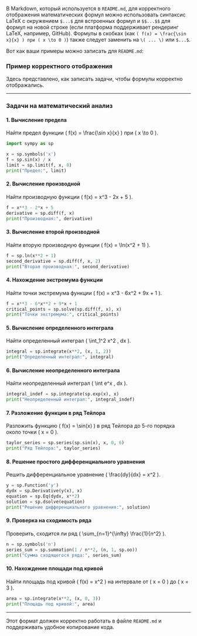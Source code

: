 В Markdown, который используется в `README.md`, для корректного отображения математических формул можно использовать синтаксис LaTeX с окружением `$...$` для встроенных формул и `$$...$$` для формул на новой строке (если платформа поддерживает рендеринг LaTeX, например, GitHub). Формулы в скобках (как `( f(x) = \frac{\sin x}{x} ) при ( x \to 0 )`) также следует заменить на `\( ... \)` или `$...$`.

Вот как ваши примеры можно записать для `README.md`:

### Пример корректного отображения

Здесь представлено, как записать задачи, чтобы формулы корректно отображались.

---

### Задачи на математический анализ

#### 1. Вычисление предела
Найти предел функции \( f(x) = \frac{\sin x}{x} \) при \( x \to 0 \).

```python
import sympy as sp

x = sp.symbols('x')
f = sp.sin(x) / x
limit = sp.limit(f, x, 0)
print("Предел:", limit)
```

#### 2. Вычисление производной
Найти производную функции \( f(x) = x^3 - 2x + 5 \).

```python
f = x**3 - 2*x + 5
derivative = sp.diff(f, x)
print("Производная:", derivative)
```

#### 3. Вычисление второй производной
Найти вторую производную функции \( f(x) = \ln(x^2 + 1) \).

```python
f = sp.ln(x**2 + 1)
second_derivative = sp.diff(f, x, 2)
print("Вторая производная:", second_derivative)
```

#### 4. Нахождение экстремума функции
Найти точки экстремума функции \( f(x) = x^3 - 6x^2 + 9x + 1 \).

```python
f = x**3 - 6*x**2 + 9*x + 1
critical_points = sp.solve(sp.diff(f, x), x)
print("Точки экстремума:", critical_points)
```

#### 5. Вычисление определенного интеграла
Найти определенный интеграл \( \int_1^2 x^2 \, dx \).

```python
integral = sp.integrate(x**2, (x, 1, 2))
print("Определенный интеграл:", integral)
```

#### 6. Вычисление неопределенного интеграла
Найти неопределенный интеграл \( \int e^x \, dx \).

```python
integral_indef = sp.integrate(sp.exp(x), x)
print("Неопределенный интеграл:", integral_indef)
```

#### 7. Разложение функции в ряд Тейлора
Разложить функцию \( f(x) = \sin(x) \) в ряд Тейлора до 5-го порядка около точки \( x = 0 \).

```python
taylor_series = sp.series(sp.sin(x), x, 0, 6)
print("Ряд Тейлора:", taylor_series)
```

#### 8. Решение простого дифференциального уравнения
Решить дифференциальное уравнение \( \frac{dy}{dx} = x^2 \).

```python
y = sp.Function('y')
dydx = sp.Derivative(y(x), x)
equation = sp.Eq(dydx, x**2)
solution = sp.dsolve(equation)
print("Решение дифференциального уравнения:", solution)
```

#### 9. Проверка на сходимость ряда
Проверить, сходится ли ряд \( \sum_{n=1}^{\infty} \frac{1}{n^2} \).

```python
n = sp.symbols('n')
series_sum = sp.summation(1 / n**2, (n, 1, sp.oo))
print("Сумма сходящегося ряда:", series_sum)
```

#### 10. Нахождение площади под кривой
Найти площадь под кривой \( f(x) = x^2 \) на интервале от \( x = 0 \) до \( x = 3 \).

```python
area = sp.integrate(x**2, (x, 0, 3))
print("Площадь под кривой:", area)
```

---

Этот формат должен корректно работать в файле `README.md` и поддерживать удобное копирование кода.
